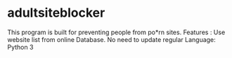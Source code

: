 # adultsiteblocker
This program is built for preventing people from po*rn sites.
Features : Use website list from online Database.
                 No need to update regular
Language: Python 3
